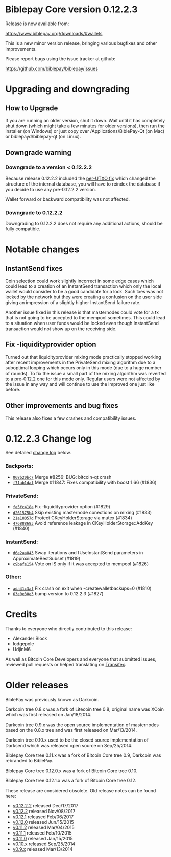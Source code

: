 ﻿Biblepay Core version 0.12.2.3
==========================

Release is now available from:

  <https://www.biblepay.org/downloads/#wallets>

This is a new minor version release, bringing various bugfixes and other
improvements.

Please report bugs using the issue tracker at github:

  <https://github.com/biblepay/biblepay/issues>


Upgrading and downgrading
=========================

How to Upgrade
--------------

If you are running an older version, shut it down. Wait until it has completely
shut down (which might take a few minutes for older versions), then run the
installer (on Windows) or just copy over /Applications/BiblePay-Qt (on Mac) or
biblepayd/biblepay-qt (on Linux).

Downgrade warning
-----------------

### Downgrade to a version < 0.12.2.2

Because release 0.12.2.2 included the [per-UTXO fix](release-notes/biblepay/release-notes-0.12.2.2.md#per-utxo-fix)
which changed the structure of the internal database, you will have to reindex
the database if you decide to use any pre-0.12.2.2 version.

Wallet forward or backward compatibility was not affected.

### Downgrade to 0.12.2.2

Downgrading to 0.12.2.2 does not require any additional actions, should be
fully compatible.

Notable changes
===============

InstantSend fixes
-----------------

Coin selection could work slightly incorrect in some edge cases which could
lead to a creation of an InstantSend transaction which only the local wallet
would consider to be a good candidate for a lock. Such txes was not locked by
the network but they were creating a confusion on the user side giving an
impression of a slightly higher InstantSend failure rate.

Another issue fixed in this release is that masternodes could vote for a tx
that is not going to be accepted to the mempool sometimes. This could lead to
a situation when user funds would be locked even though InstantSend transaction
would not show up on the receiving side.

Fix -liquidityprovider option
-----------------------------

Turned out that liquidityprovider mixing mode practically stopped working after
recent improvements in the PrivateSend mixing algorithm due to a suboptimal
looping which occurs only in this mode (due to a huge number of rounds). To fix
the issue a small part of the mixing algorithm was reverted to a pre-0.12.2 one
for this mode only. Regular users were not affected by the issue in any way and
will continue to use the improved one just like before.

Other improvements and bug fixes
--------------------------------

This release also fixes a few crashes and compatibility issues.


0.12.2.3 Change log
===================

See detailed [change log](https://github.com/biblepay/biblepay/compare/v0.12.2.2...biblepay:v0.12.2.3) below.

### Backports:
- [`068b20bc7`](https://github.com/biblepay/biblepay/commit/068b20bc7) Merge #8256: BUG: bitcoin-qt crash
- [`f71ab1daf`](https://github.com/biblepay/biblepay/commit/f71ab1daf) Merge #11847: Fixes compatibility with boost 1.66 (#1836)

### PrivateSend:
- [`fa5fc418a`](https://github.com/biblepay/biblepay/commit/fa5fc418a) Fix -liquidityprovider option (#1829)
- [`d261575b4`](https://github.com/biblepay/biblepay/commit/d261575b4) Skip existing masternode conections on mixing (#1833)
- [`21a10057d`](https://github.com/biblepay/biblepay/commit/21a10057d) Protect CKeyHolderStorage via mutex (#1834)
- [`476888683`](https://github.com/biblepay/biblepay/commit/476888683) Avoid reference leakage in CKeyHolderStorage::AddKey (#1840)

### InstantSend:
- [`d6e2aa843`](https://github.com/biblepay/biblepay/commit/d6e2aa843) Swap iterations and fUseInstantSend parameters in ApproximateBestSubset (#1819)
- [`c9bafe154`](https://github.com/biblepay/biblepay/commit/c9bafe154) Vote on IS only if it was accepted to mempool (#1826)

### Other:
- [`ada41c3af`](https://github.com/biblepay/biblepay/commit/ada41c3af) Fix crash on exit when -createwalletbackups=0 (#1810)
- [`63e0e30e3`](https://github.com/biblepay/biblepay/commit/63e0e30e3) bump version to 0.12.2.3 (#1827)

Credits
=======

Thanks to everyone who directly contributed to this release:

- Alexander Block
- lodgepole
- UdjinM6

As well as Bitcoin Core Developers and everyone that submitted issues,
reviewed pull requests or helped translating on
[Transifex](https://www.transifex.com/projects/p/biblepay/).


Older releases
==============

BiblePay was previously known as Darkcoin.

Darkcoin tree 0.8.x was a fork of Litecoin tree 0.8, original name was XCoin
which was first released on Jan/18/2014.

Darkcoin tree 0.9.x was the open source implementation of masternodes based on
the 0.8.x tree and was first released on Mar/13/2014.

Darkcoin tree 0.10.x used to be the closed source implementation of Darksend
which was released open source on Sep/25/2014.

Biblepay Core tree 0.11.x was a fork of Bitcoin Core tree 0.9,
Darkcoin was rebranded to BiblePay.

Biblepay Core tree 0.12.0.x was a fork of Bitcoin Core tree 0.10.

Biblepay Core tree 0.12.1.x was a fork of Bitcoin Core tree 0.12.

These release are considered obsolete. Old release notes can be found here:

- [v0.12.2.2](release-notes/biblepay/release-notes-0.12.2.2.md) released Dec/17/2017
- [v0.12.2](release-notes/biblepay/release-notes-0.12.2.md) released Nov/08/2017
- [v0.12.1](release-notes/biblepay/release-notes-0.12.1.md) released Feb/06/2017
- [v0.12.0](release-notes/biblepay/release-notes-0.12.0.md) released Jun/15/2015
- [v0.11.2](release-notes/biblepay/release-notes-0.11.2.md) released Mar/04/2015
- [v0.11.1](release-notes/biblepay/release-notes-0.11.1.md) released Feb/10/2015
- [v0.11.0](release-notes/biblepay/release-notes-0.11.0.md) released Jan/15/2015
- [v0.10.x](release-notes/biblepay/release-notes-0.10.0.md) released Sep/25/2014
- [v0.9.x](release-notes/biblepay/release-notes-0.9.0.md) released Mar/13/2014

